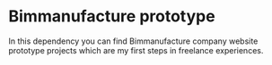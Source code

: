 # Bimmanufacture prototype
In this dependency you can find Bimmanufacture company website prototype projects
which are my first steps in freelance experiences.
